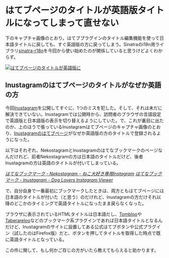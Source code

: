 # <span>はてブページのタイトルが</span><span>英語版タイトルになってしまって直せない</span>

下のキャプチャ画像のとおり。はてブプラグインのタイトル編集機能を使って日本語タイトルに戻しても、すぐ英語版の方に戻ってしまう。Sinatraのi18n用ライブラリ[sinatra-r18n](http://r18n.rubyforge.org/sinatra.html)を今回から使い始めたのが関係していると思うけどよくわからず。

[![はてブページのタイトルが英語版に](/assets/2011/03/08/hatebu-page-title-english-01.png)](/assets/2011/03/08/hatebu-page-title-english-01.png)

<!-- READMORE -->

## Inustagramのはてブページのタイトルがなぜか英語の方

今回[Inustagram](http://inustagram.heroku.com/)を公開してすぐに、1つのミスを犯した。そして、それは未だに解決できていない。Inustagramでは公開時から、訪問者のブラウザの言語設定で英語版と日本語版の表示を切り替えるようにしていた。で、これが裏目に出たのか、上のほうで張っているInustagramはてブページのキャプチャ画像のとおり、[Inustagramのはてブページ](http://b.hatena.ne.jp/entry/inustagram.heroku.com/)がなぜか英語版の方のタイトルで登録されるようになった。

以下はそれぞれ、NekostagramとInustagramのはてなブックマークのページなんだけれど、前者Nekostagramの方は日本語のタイトルだけど、後者Inustagramの方は英語のタイトルが付いてしまっている。

<cite>[はてなブックマーク - Nekostagram - ねこ大好き専用Instagram](http://b.hatena.ne.jp/entry/nekostagram.heroku.com/)</cite>
<cite>[はてなブックマーク - Inustagram - Dog Lovers Instagram Viewer](http://b.hatena.ne.jp/entry/inustagram.heroku.com/)</cite>

で、自分自身で一番最初にブックマークしたときは、両方ともはてブページには日本語のタイトルが付いた（と思う）のだけれど、Inustagramの方だけそれ以降のどこかのタイミングで英語タイトルになったまま戻らなくなった。

ブラウザに表示されているHTMLタイトルは日本語だし、[Tombloo](https://github.com/to/tombloo/wiki)や[Taberareloo](https://chrome.google.com/extensions/detail/ldcnohnnlpgglecmkldelbmiokgmikno?hl=ja)などのブックマーク系プラグインであれば日本語タイトルとなるんだけど、Inustagramのサイトに設置してある公式はてブボタンや公式プラグイン（試したのはFirefox版）だと、ボタンを押してタイトルを取得した時点で既に英語タイトルとなっている。

この件に関して、もし何かご存じの方がいたら教えてもらえると助かります。

